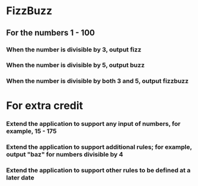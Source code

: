 # FizzBuzz

## For the numbers 1 - 100
### When the number is divisible by 3, output fizz
### When the number is divisible by 5, output buzz
### When the number is divisible by both 3 and 5, output fizzbuzz

# For extra credit

### Extend the application to support any input of numbers, for example, 15 - 175
### Extend the application to support additional rules; for example, output "baz" for numbers divisible by 4
### Extend the application to support other rules to be defined at a later date